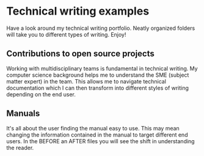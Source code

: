 # Technical writing examples
Have a look around my technical writing portfolio. Neatly organized folders will take you to different types of writing. Enjoy!

## Contributions to open source projects
Working with multidisciplinary teams is fundamental in technical writing. My computer science background helps me to understand the SME (subject matter expert) in the team. This allows me to navigate technical documentation which I can then transform into different styles of writing depending on the end user.

## Manuals
It's all about the user finding the manual easy to use. This may mean changing the information contained
in the manual to target different end users. In the BEFORE an AFTER files you will see the shift in understanding the reader. 



